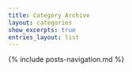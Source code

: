 ```yaml
---
title: Category Archive
layout: categories
show_excerpts: true
entries_layout: list
---
```


{% include posts-navigation.md %}